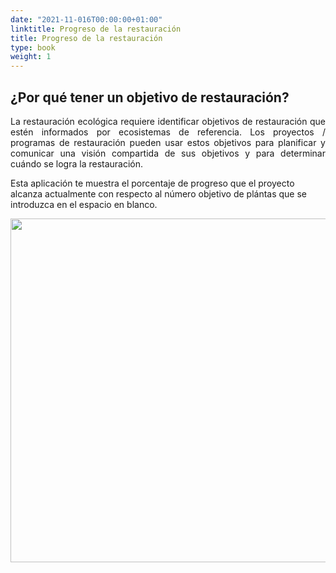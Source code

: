 ```yaml
---
date: "2021-11-016T00:00:00+01:00"
linktitle: Progreso de la restauración
title: Progreso de la restauración 
type: book
weight: 1
---
```


## ¿Por qué tener un objetivo de restauración?

<p style='text-align:justify;'>
La restauración ecológica requiere identificar objetivos de restauración que estén informados por ecosistemas de referencia. Los proyectos / programas de restauración pueden usar estos objetivos para planificar y comunicar una visión compartida de sus objetivos y para determinar cuándo se logra la restauración.

Esta aplicación te muestra el porcentaje de progreso que el proyecto alcanza actualmente con respecto al número objetivo de plántas que se introduzca en el espacio en blanco.
</p>


<img src="/resources/hd_restor/Fig3_Restor.png" width='550'/>